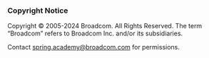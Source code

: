 ### Copyright Notice

Copyright © 2005-2024 Broadcom. All Rights Reserved. The term “Broadcom” refers to Broadcom Inc. and/or its subsidiaries.

Contact spring.academy@broadcom.com for permissions.